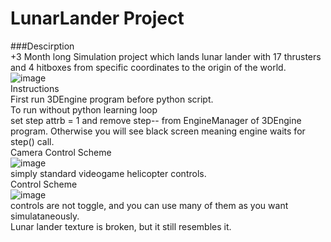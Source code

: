 # LunarLander Project
###Descirption  
+3 Month long Simulation project which lands lunar lander with 17 thrusters and 4 hitboxes from specific coordinates to the origin of the world.   
![image](https://user-images.githubusercontent.com/92366936/221451725-44fe2458-5b27-4274-8d9f-bb80b6141950.png)   
Instructions  
First run 3DEngine program before python script.  
To run without python learning loop  
set step attrb = 1 and remove step-- from EngineManager of 3DEngine program. Otherwise you will see black screen meaning   engine waits for step() call.  
Camera Control Scheme  
![image](https://user-images.githubusercontent.com/92366936/222907945-355c6021-77d8-4eda-83e6-321f95ca4c43.png)  
simply standard videogame helicopter controls.  
Control Scheme  
![image](https://user-images.githubusercontent.com/92366936/222907649-8b79c130-afca-456c-b4b7-8c87c3c1932b.png)  
controls are not toggle, and you can use many of them as you want simulataneously.  
Lunar lander texture is broken, but it still resembles it.  
